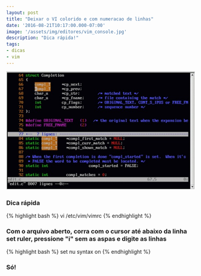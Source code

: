 ```yaml
---
layout: post
title: "Deixar o VI colorido e com numeracao de linhas"
date: '2016-08-21T10:17:00.000-07:00'
image: '/assets/img/editores/vim_console.jpg'
description: "Dica rápida!"
tags:
- dicas
- vim
---
```


![Deixar o VI colorido e com numeracao de linhas](/assets/img/editores/vim_console.jpg "Deixar o VI colorido e com numeracao de linhas")

### Dica rápida
{% highlight bash %}
vi /etc/vim/vimrc
{% endhighlight %}

### Com o arquivo aberto, corra com o cursor até abaixo da linha set ruler, pressione "i" sem as aspas e digite as linhas
{% highlight bash %}
set nu
syntax on 
{% endhighlight %}

### Só!

<script async src="https://pagead2.googlesyndication.com/pagead/js/adsbygoogle.js"></script>

<!-- Informat -->
<ins class="adsbygoogle"
 style="display:block"
 data-ad-client="ca-pub-2838251107855362"
 data-ad-slot="2327980059"
 data-ad-format="auto"
 data-full-width-responsive="true"></ins>

<script>
(adsbygoogle = window.adsbygoogle || []).push({});
</script>



